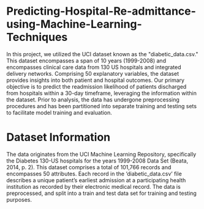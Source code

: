 # Predicting-Hospital-Re-admittance-using-Machine-Learning-Techniques

In this project, we utilized the UCI dataset known as the "diabetic_data.csv." This dataset encompasses a span of 10 years (1999-2008) and encompasses clinical care data from 130 US hospitals and integrated delivery networks.
Comprising 50 explanatory variables, the dataset provides insights into both patient and hospital outcomes. Our primary objective is to predict the readmission likelihood of patients discharged from hospitals within a 30-day timeframe, leveraging the information within the dataset. Prior to analysis, the data has undergone preprocessing procedures and has been partitioned into separate training and testing sets to facilitate model training and evaluation.


# Dataset Information
The data originates from the UCI Machine Learning Repository, specifically the Diabetes 130-US hospitals for the years 1999-2008 Data Set (Beata, 2014, p. 2). This dataset comprises a total of 101,766 records and encompasses 50 attributes. Each record in the ‘diabetic_data.csv’ file describes a unique patient’s earliest admission at a participating health institution as recorded by their electronic medical record.
The data is preprocessed, and split into a train and test data set for training and testing purposes.
